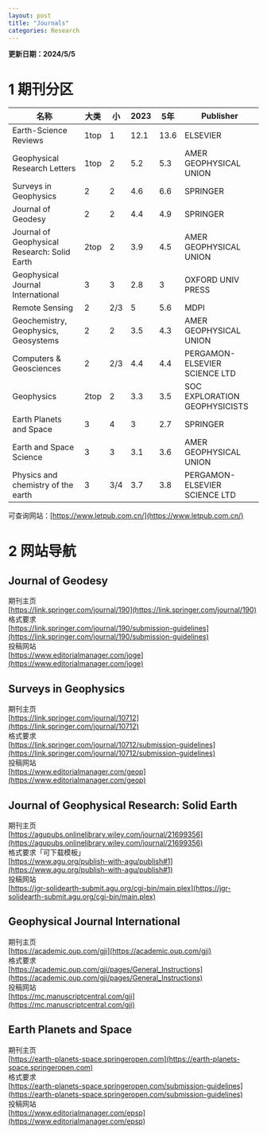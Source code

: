 ```yaml
---
layout: post
title: "Journals"
categories: Research
---
```


**更新日期：2024/5/5**
# 1 期刊分区

| 名称 | 大类 | 小 | 2023 | 5年 | Publisher |
| --- | --- | --- | --- | --- | --- |
| Earth-Science Reviews | 1top | 1 | 12.1 | 13.6 | ELSEVIER |
| Geophysical Research Letters | 1top | 2 | 5.2 | 5.3 | AMER GEOPHYSICAL UNION |
| Surveys in Geophysics | 2 | 2 | 4.6 | 6.6 | SPRINGER |
| Journal of Geodesy | 2 | 2 | 4.4 | 4.9 | SPRINGER |
| Journal of Geophysical Research: Solid Earth | 2top | 2 | 3.9 | 4.5 | AMER GEOPHYSICAL UNION |
| Geophysical Journal International | 3 | 3 | 2.8 | 3 | OXFORD UNIV PRESS |
| Remote Sensing | 2 | 2/3 | 5 | 5.6 | MDPI |
| Geochemistry, Geophysics, Geosystems | 2 | 2 | 3.5 | 4.3 | AMER GEOPHYSICAL UNION |
| Computers & Geosciences | 2 | 2/3 | 4.4 | 4.4 | PERGAMON-ELSEVIER SCIENCE LTD |
| Geophysics | 2top | 2 | 3.3 | 3.5 | SOC EXPLORATION GEOPHYSICISTS |
| Earth Planets and Space | 3 | 4 | 3 | 2.7 | SPRINGER |
| Earth and Space Science | 3 | 3 | 3.1 | 3.6 | AMER GEOPHYSICAL UNION |
| Physics and chemistry of the earth | 3 | 3/4 | 3.7 | 3.8 | PERGAMON-ELSEVIER SCIENCE LTD |

可查询网站：[https://www.letpub.com.cn/](https://www.letpub.com.cn/)

# 2 网站导航
## Journal of Geodesy
期刊主页<br/>
[https://link.springer.com/journal/190](https://link.springer.com/journal/190)<br/>
格式要求<br/>
[https://link.springer.com/journal/190/submission-guidelines](https://link.springer.com/journal/190/submission-guidelines)<br/>
投稿网站<br/>
[https://www.editorialmanager.com/joge](https://www.editorialmanager.com/joge)
## Surveys in Geophysics
期刊主页<br/>
[https://link.springer.com/journal/10712](https://link.springer.com/journal/10712)<br/>
格式要求<br/>
[https://link.springer.com/journal/10712/submission-guidelines](https://link.springer.com/journal/10712/submission-guidelines)<br/>
投稿网站<br/>
[https://www.editorialmanager.com/geop](https://www.editorialmanager.com/geop)
## Journal of Geophysical Research: Solid Earth
期刊主页<br/>
[https://agupubs.onlinelibrary.wiley.com/journal/21699356](https://agupubs.onlinelibrary.wiley.com/journal/21699356)<br/>
格式要求「可下载模板」<br/>
[https://www.agu.org/publish-with-agu/publish#1](https://www.agu.org/publish-with-agu/publish#1)<br/>
投稿网站<br/>
[https://jgr-solidearth-submit.agu.org/cgi-bin/main.plex](https://jgr-solidearth-submit.agu.org/cgi-bin/main.plex)
## Geophysical Journal International
期刊主页<br/>
[https://academic.oup.com/gji](https://academic.oup.com/gji)<br/>
格式要求<br/>
[https://academic.oup.com/gji/pages/General_Instructions](https://academic.oup.com/gji/pages/General_Instructions)<br/>
投稿网站<br/>
[https://mc.manuscriptcentral.com/gji](https://mc.manuscriptcentral.com/gji)
## Earth Planets and Space
期刊主页<br/>
[https://earth-planets-space.springeropen.com](https://earth-planets-space.springeropen.com)<br/>
格式要求<br/>
[https://earth-planets-space.springeropen.com/submission-guidelines](https://earth-planets-space.springeropen.com/submission-guidelines)<br/>
投稿网站<br/>
[https://www.editorialmanager.com/epsp](https://www.editorialmanager.com/epsp)
